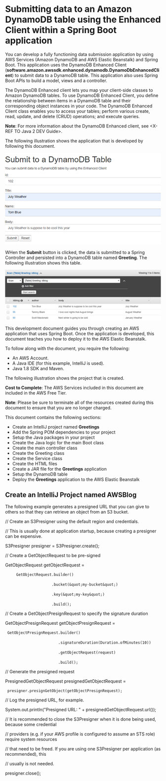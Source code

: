 # Submitting data to an Amazon DynamoDB table using the Enhanced Client within a Spring Boot application 

You can develop a fully functioning data submission application by using AWS Services (Amazon DynamoDB and AWS Elastic Beanstalk) and Spring Boot. This application uses the DynamoDB Enhanced Client (**software.amazon.awssdk.enhanced.dynamodb.DynamoDbEnhancedClient**)  to submit data to a DynamoDB table. This application also uses Spring Boot APIs to build a model, views and a controller. 

The DynamoDB Enhanced client lets you map your client-side classes to Amazon DynamoDB tables. To use DynamoDB Enhanced Client, you define the relationship between items in a DynamoDB table and their corresponding object instances in your code. The DynamoDB Enhanced Client class enables you to access your tables; perform various create, read, update, and delete (CRUD) operations; and execute queries.

**Note**: For more information about the DynamoDB Enhanced client, see <X-REF TO Java 2 DEV Guide>. 

The following illustration shows the application that is developed by following this document.

![AWS Blog Application](images/greet1.png)

WHen the **Submit** button is clicked, the data is submitted to a Spring Controller and persisted into a DynamoDB table named **Greeting**. The following illustration shows this table. 

![AWS Blog Application](images/greet2_1.png)

This development document guides you through creating an AWS application that uses Spring Boot. Once the application is developed, this document teaches you how to deploy it to the AWS Elastic Beanstalk.

To follow along with the document, you require the following:

+ An AWS Account.
+ A Java IDE (for this example, IntelliJ is used).
+ Java 1.8 SDK and Maven.

The following illustration shows the project that is created.

**Cost to Complete**: The AWS Services included in this document are included in the AWS Free Tier.

**Note**: Please be sure to terminate all of the resources created during this document to ensure that you are no longer charged.

This document contains the following sections: 

+ Create an IntelliJ project named **Greetings**
+ Add the Spring POM dependencies to your project	
+ Setup the Java packages in your project
+ Create the Java logic for the main Boot class
+ Create the main controller class
+ Create the Greeting class
+ Create the Service class
+ Create the HTML files
+ Create a JAR file for the **Greetings** application 
+ Setup the DynamoDB table 
+ Deploy the  **Greetings** application to the AWS Elastic Beanstalk


## Create an IntelliJ Project named AWSBlog
The following example generates a presigned URL that you can give to others so that they can retrieve an object from an S3 bucket.

// Create an S3Presigner using the default region and credentials.

 // This is usually done at application startup, because creating a presigner can be expensive.

 S3Presigner presigner = S3Presigner.create();

 // Create a GetObjectRequest to be pre-signed

 GetObjectRequest getObjectRequest =

         GetObjectRequest.builder()

                         .bucket(&quot;my-bucket&quot;)

                         .key(&quot;my-key&quot;)

                         .build();

 // Create a GetObjectPresignRequest to specify the signature duration

 GetObjectPresignRequest getObjectPresignRequest =

     GetObjectPresignRequest.builder()

                            .signatureDuration(Duration.ofMinutes(10))

                            .getObjectRequest(request)

                            .build();

 // Generate the presigned request

 PresignedGetObjectRequest presignedGetObjectRequest =

     presigner.presignGetObject(getObjectPresignRequest);

 // Log the presigned URL, for example.

 System.out.println(&quot;Presigned URL: &quot; + presignedGetObjectRequest.url());

 // It is recommended to close the S3Presigner when it is done being used, because some credential

 // providers (e.g. if your AWS profile is configured to assume an STS role) require system resources

 // that need to be freed. If you are using one S3Presigner per application (as recommended), this

 // usually is not needed.

 presigner.close();
